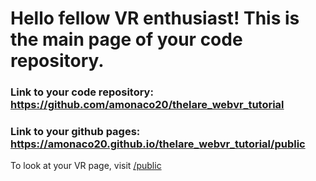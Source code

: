 # Hello fellow VR enthusiast! This is the main page of your code repository. 

### Link to your code repository: https://github.com/amonaco20/thelare_webvr_tutorial

### Link to your github pages: https://amonaco20.github.io/thelare_webvr_tutorial/public

To look at your VR page, visit [/public](/thelare_webvr_tutorial/public)
